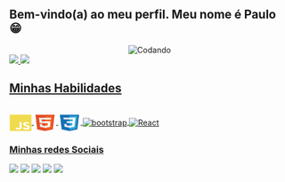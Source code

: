 ## Bem-vindo(a) ao meu perfil. Meu nome é Paulo 😁

<div align="center">
<img src="https://art.ngfiles.com/images/1316000/1316907_malistaticy_spike-spiegel-pixel-art-gif.gif?f1592425068" alt="Codando" width="400" height="250" />
</div>

 <div>
   <a href="https://github.com/PauloCesardev99">
   <img height="180em" src="https://github-readme-stats.vercel.app/api?username=PauloCesardev99&show_icons=true&theme=tokyonight&include_all_commits=true&count_private=true"/>
   <img height="180em" src="https://github-readme-stats.vercel.app/api/top-langs/?username=PauloCesardev99&layout=compact&langs_count=6&theme=tokyonight"/>

</div>



 <div>
   <a href="https://github.com/PauloCesardev99">

</div>
 <h2>Minhas Habilidades</h2>
<div style="display: inline_block"><br>
  <img align="center" alt="Js" height="30" width="40" src="https://raw.githubusercontent.com/devicons/devicon/master/icons/javascript/javascript-plain.svg">
  <img align="center" alt="HTML" height="30" width="40" src="https://raw.githubusercontent.com/devicons/devicon/master/icons/html5/html5-original.svg">
  <img align="center" alt="CSS" height="30" width="40" src="https://raw.githubusercontent.com/devicons/devicon/master/icons/css3/css3-original.svg">
   <img align="center" alt="bootstrap" height="30" width="40" src="https://devicons.dev.br/icons?icon=Bootstrap&theme=light">
  <img align="center" alt = "React" width="40 height= "30" src="https://devicons.dev.br/icons?icon=React&theme=dark">
 
 <br>
 
  ### Minhas redes Sociais
 
<div> 
  <a href="https://www.youtube.com/channel/UCudr7TUr1tZWrITiayS1I3w" target="_blank"><img src="https://img.shields.io/badge/YouTube-FF0000?style=for-the-badge&logo=youtube&logoColor=white" target="_blank"></a>
  <a href="https://www.instagram.com/r3ro_w/" target="_blank"><img src="https://img.shields.io/badge/-Instagram-%23E4405F?style=for-the-badge&logo=instagram&logoColor=white" target="_blank"></a>
 <a href="#" target="_blank"><img src="https://img.shields.io/badge/Discord-7289DA?style=for-the-badge&logo=discord&logoColor=white" target="_blank"></a> 
  <a href = "#"><img src="https://img.shields.io/badge/-Gmail-%23333?style=for-the-badge&logo=gmail&logoColor=white" target="_blank"></a>
  <a href="https://www.linkedin.com/in/r3ro/" target="_blank"><img src="https://img.shields.io/badge/-LinkedIn-%230077B5?style=for-the-badge&logo=linkedin&logoColor=white" target="_blank"></a> 
 
  

</div>

